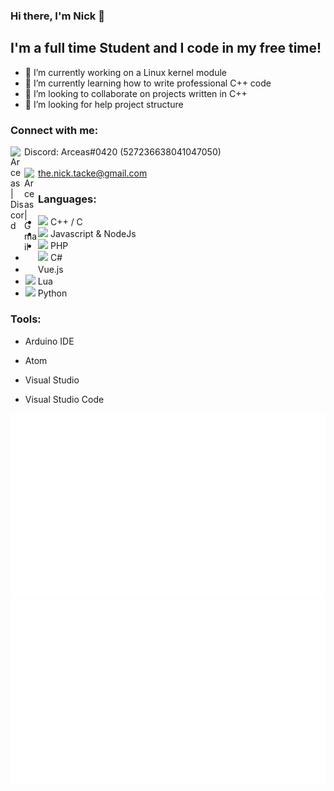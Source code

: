 ### Hi there, I'm Nick 👋

## I'm a full time Student and I code in my free time!
- 🔭 I’m currently working on a Linux kernel module
- 🌱 I’m currently learning how to write professional C++ code
- 👯 I’m looking to collaborate on projects written in C++
- 🤔 I’m looking for help project structure

### Connect with me:

<img align="left" alt="Arceas | Discord" width="22px" src="https://cdn.jsdelivr.net/npm/simple-icons@4.19.0/icons/discord.svg" />Discord: Arceas#0420 (527236638041047050)
<br />
<br />
<img align="left" alt="Arceas | Gmail" width="22px" src="https://cdn.jsdelivr.net/npm/simple-icons@4.19.0/icons/gmail.svg" />the.nick.tacke@gmail.com

### Languages:
- <img src="https://cdn.jsdelivr.net/npm/programming-languages-logos@0.0.3/src/cpp/cpp_16x16.png"> C++ / C
- <img src="https://cdn.jsdelivr.net/npm/programming-languages-logos@0.0.3/src/javascript/javascript_16x16.png"> Javascript & NodeJs
- <img src="https://cdn.jsdelivr.net/npm/programming-languages-logos@0.0.3/src/php/php_16x16.png"> PHP
- <img src="https://cdn.jsdelivr.net/npm/programming-languages-logos@0.0.3/src/csharp/csharp_16x16.png"> C#
- <img width="16px" height="16px" src="https://upload.wikimedia.org/wikipedia/commons/9/95/Vue.js_Logo_2.svg"> Vue.js
- <img src="https://cdn.jsdelivr.net/npm/programming-languages-logos@0.0.3/src/lua/lua_16x16.png"> Lua
- <img src="https://cdn.jsdelivr.net/npm/programming-languages-logos@0.0.3/src/python/python_16x16.png"> Python

### Tools:
- Arduino IDE
- Atom

- Visual Studio
- Visual Studio Code

<img src="https://raw.githubusercontent.com/NickTacke/github-stats/master/generated/overview.svg" /> <img src="https://raw.githubusercontent.com/NickTacke/github-stats/master/generated/languages.svg" />
